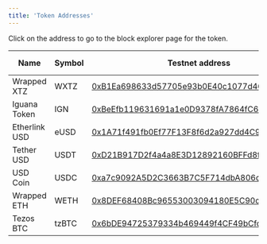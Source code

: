 ```yaml
---
title: 'Token Addresses'
---
```


Click on the address to go to the block explorer page for the token.

| Name          | Symbol | Testnet address                                                                                                                         | Mainnet address |
| ------------- | ------ | ----------------------------------------------------------------------------------------------------------------------------------------| --------------- |
| Wrapped XTZ   | WXTZ   | [0xB1Ea698633d57705e93b0E40c1077d46CD6A51d8](https://testnet-explorer.etherlink.com/address/0xB1Ea698633d57705e93b0E40c1077d46CD6A51d8) | Coming soon     |
| Iguana Token  | IGN    | [0xBeEfb119631691a1e0D9378fA7864fC6E67A72Ad](https://testnet-explorer.etherlink.com/address/0xBeEfb119631691a1e0D9378fA7864fC6E67A72Ad) | Coming soon     |
| Etherlink USD | eUSD   | [0x1A71f491fb0Ef77F13F8f6d2a927dd4C969ECe4f](https://testnet-explorer.etherlink.com/address/0x1A71f491fb0Ef77F13F8f6d2a927dd4C969ECe4f) | Coming soon     |
| Tether USD    | USDT   | [0xD21B917D2f4a4a8E3D12892160BFFd8f4cd72d4F](https://testnet-explorer.etherlink.com/address/0xD21B917D2f4a4a8E3D12892160BFFd8f4cd72d4F) | Coming soon     |
| USD Coin      | USDC   | [0xa7c9092A5D2C3663B7C5F714dbA806d02d62B58a](https://testnet-explorer.etherlink.com/address/0xa7c9092A5D2C3663B7C5F714dbA806d02d62B58a) | Coming soon     |
| Wrapped ETH   | WETH   | [0x8DEF68408Bc96553003094180E5C90d9fe5b88C1](https://testnet-explorer.etherlink.com/address/0x8DEF68408Bc96553003094180E5C90d9fe5b88C1) | Coming soon     |
| Tezos BTC     | tzBTC  | [0x6bDE94725379334b469449f4CF49bCfc85ebFb27](https://testnet-explorer.etherlink.com/address/0x6bDE94725379334b469449f4CF49bCfc85ebFb27) | Coming soon     |
